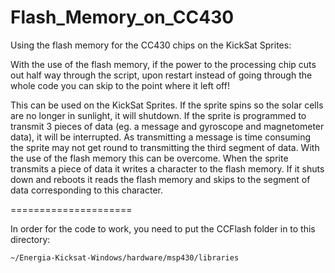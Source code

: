 Flash_Memory_on_CC430
=====================

Using the flash memory for the CC430 chips on the KickSat Sprites:

With the use of the flash memory, if the power to the processing chip cuts out half way through the script, upon restart instead of going through the whole code you can skip to the point where it left off!

This can be used on the KickSat Sprites. If the sprite spins so the solar cells are no longer in sunlight, it will shutdown. If the sprite is programmed to transmit 3 pieces of data (eg. a message and gyroscope and magnetometer data), it will be interrupted. As transmitting a message is time consuming the sprite may not get round to transmitting the third segment of data. With the use of the flash memory this can be overcome. When the sprite transmits a piece of data it writes a character to the flash memory. If it shuts down and reboots it reads the flash memory and skips to the segment of data corresponding to this character.

=====================

In order for the code to work, you need to put the CCFlash folder in to this directory:

    ~/Energia-Kicksat-Windows/hardware/msp430/libraries
